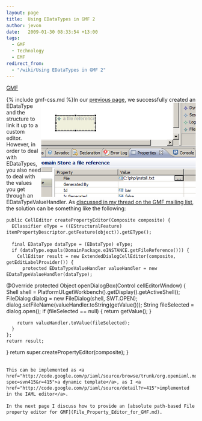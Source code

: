 ```yaml
---
layout: page
title:  Using EDataTypes in GMF 2
author: jevon
date:   2009-01-30 08:33:54 +13:00
tags:
  - GMF
  - Technology
  - EMF
redirect_from:
  - "/wiki/Using EDataTypes in GMF 2"
---
```


[GMF](GMF.md)

{% include gmf-css.md %}<img src="/img/gmf/edatatype-2.png" align="right" class="gmf">In our [previous page](using-edatatypes-in-GMF.md), we successfully created an EDataType and the structure to link it up to a custom editor. However, in order to deal with EDataTypes, you also need to deal with the values you get through an EDataTypeValueHandler. As <a href="http://dev.eclipse.org/newslists/news.eclipse.modeling.gmf/msg16435.html">discussed in my thread on the GMF mailing list</a>, the solution can be something like the following:

```
public CellEditor createPropertyEditor(Composite composite) {
  EClassifier eType = ((EStructuralFeature) itemPropertyDescriptor.getFeature(object)).getEType();

  final EDataType dataType = (EDataType) eType;
  if (dataType.equals(DomainPackage.eINSTANCE.getFileReference())) {
    CellEditor result = new ExtendedDialogCellEditor(composite, getEditLabelProvider()) {
      protected EDataTypeValueHandler valueHandler = new EDataTypeValueHandler(dataType);
``````
@Override
      protected Object openDialogBox(Control cellEditorWindow) {
        Shell shell = PlatformUI.getWorkbench().getDisplay().getActiveShell();
        FileDialog dialog = new FileDialog(shell, SWT.OPEN);
        dialog.setFileName(valueHandler.toString(getValue()));
        String fileSelected = dialog.open();
        if (fileSelected == null) {
          return getValue();
        }

        return valueHandler.toValue(fileSelected);
      }
    };
    return result;
  }
  return super.createPropertyEditor(composite);
}
```

This can be implemented as <a href="http://code.google.com/p/iaml/source/browse/trunk/org.openiaml.model/templates/aspects/xpt/propsheet/PropertySection.xpt?spec=svn415&r=415">a dynamic template</a>, as I <a href="http://code.google.com/p/iaml/source/detail?r=415">implemented in the IAML editor</a>.

In the next page I discuss how to provide an [absolute path-based File property editor for GMF](File_Property_Editor_for_GMF.md).
